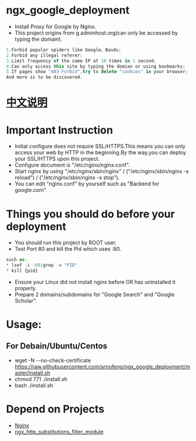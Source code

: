 # ngx_google_deployment
* Install Proxy for Google by Nginx.
* This project origins from g.adminhost.org(can only be accessed by typing the domain).

```javascript
1.Forbid popular spiders like Google、Baidu;
2.Forbid any illegal referer;
3.Limit frequency of the same IP at 10 times in 1 second;
4.Can only access this site by typing the domian or using bookmarks;
5.If pages show "403 Forbid",try to delete "cookies" in your browser;
And more is to be discovered.
```

# [中文说明](http://www.blogfeng.com/ngx_google_deployment.html)

# Important Instruction
* Initial configure does not require SSL/HTTPS.This means you can only access your web by HTTP in the beginning.By the way,you can deploy your SSL/HTTPS upon this project.
* Configure document is "/etc/nginx/nginx.conf".
* Start nginx by using "/etc/nginx/sbin/nginx" / ("/etc/nginx/sbin/nginx -s reload") / ("/etc/nginx/sbin/nginx -s stop").
* You can edit "nginx.conf" by yourself such as "Backend for google.com".

# Things you should do before your deployment
* You should run this project by ROOT user.
* Test Port 80 and kill the Pid which uses :80.
```javascript
such as:
* lsof -i :80|grep -v "PID"
* kill {pid}
```
* Ensure your Linux did not install nginx before OR has uninstalled it properly.
* Prepare 2 domains/subdomains for "Google Search" and "Google Scholar".


# Usage:

## For Debain/Ubuntu/Centos
* wget -N --no-check-certificate https://raw.githubusercontent.com/arnofeng/ngx_google_deployment/master/install.sh
* chmod 771 ./install.sh
* bash ./install.sh

# Depend on Projects
* [Nginx](http://nginx.org/)
* [ngx_http_substitutions_filter_module](https://github.com/yaoweibin/ngx_http_substitutions_filter_module)





